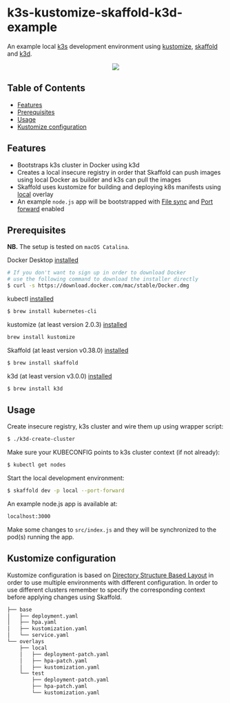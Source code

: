 # k3s-kustomize-skaffold-k3d-example

An example local [k3s](https://github.com/rancher/k3s) development environment using [kustomize](https://github.com/kubernetes-sigs/kustomize), [skaffold](https://github.com/GoogleContainerTools/skaffold) and [k3d](https://github.com/rancher/k3d). 

<p align="center"><img src="./k3d-create-cluster-flow.gif?raw=true"/></p>

<!-- TABLE OF CONTENTS -->
## Table of Contents

* [Features](#features)
* [Prerequisites](#prerequisites)
* [Usage](#usage)
* [Kustomize configuration](#kustomize-configuration)


<!-- FEATURES -->
## Features
- Bootstraps k3s cluster in Docker using k3d
- Creates a local insecure registry in order that Skaffold can push images using local Docker as builder and k3s can pull the images
- Skaffold uses kustomize for building and deploying k8s manifests using [local](#kustomize-directory-structure-based-layout) overlay
- An example `node.js` app will be bootstrapped with [File sync](https://skaffold.dev/docs/how-tos/filesync/) and [Port forward](https://skaffold.dev/docs/how-tos/portforward/) enabled

<!-- PREREQUISITES -->
## Prerequisites
**NB.** The setup is tested on `macOS Catalina`.

Docker Desktop [installed](https://docs.docker.com/install/)
```sh
# If you don't want to sign up in order to download Docker
# use the following command to download the installer directly
$ curl -s https://download.docker.com/mac/stable/Docker.dmg
```

kubectl [installed](https://kubernetes.io/docs/tasks/tools/install-kubectl/)
```sh
$ brew install kubernetes-cli
```

kustomize (at least version 2.0.3) [installed](https://github.com/kubernetes-sigs/kustomize/blob/master/docs/INSTALL.md)
```sh
brew install kustomize
```

Skaffold (at least version v0.38.0) [installed](https://skaffold.dev/docs/getting-started/#installing-skaffold)
```sh
$ brew install skaffold
```

k3d (at least version v3.0.0) [installed](https://github.com/rancher/k3d)
```sh
$ brew install k3d
```

<!-- USAGE -->
## Usage
Create insecure registry, k3s cluster and wire them up using wrapper script:
```sh
$ ./k3d-create-cluster
```
Make sure your KUBECONFIG points to k3s cluster context (if not already):
```sh
$ kubectl get nodes
```
Start the local development environment:
```sh
$ skaffold dev -p local --port-forward
```
An example node.js app is available at:
```sh
localhost:3000
```
Make some changes to `src/index.js` and they will be synchronized to the pod(s) running the app.

<!-- KUSTOMIZE CONFIGURATION -->
## Kustomize configuration
Kustomize configuration is based on [Directory Structure Based Layout](https://kubectl.docs.kubernetes.io/pages/app_composition_and_deployment/structure_directories.html) in order to use multiple environments with different configuration. In order to use different clusters remember to specify the corresponding context before applying changes using Skaffold.
```sh
├── base
│   ├── deployment.yaml
│   ├── hpa.yaml
│   ├── kustomization.yaml
│   └── service.yaml
└── overlays
    ├── local
    │   ├── deployment-patch.yaml
    │   ├── hpa-patch.yaml
    │   ├── kustomization.yaml
    └── test
        ├── deployment-patch.yaml
        ├── hpa-patch.yaml
        └── kustomization.yaml
```